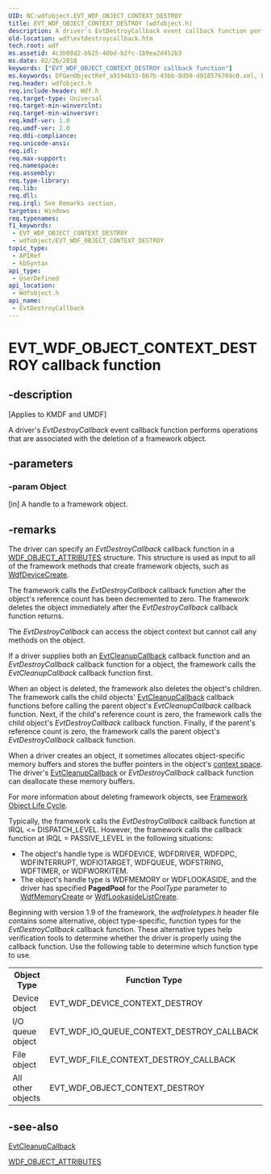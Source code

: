 ```yaml
---
UID: NC:wdfobject.EVT_WDF_OBJECT_CONTEXT_DESTROY
title: EVT_WDF_OBJECT_CONTEXT_DESTROY (wdfobject.h)
description: A driver's EvtDestroyCallback event callback function performs operations that are associated with the deletion of a framework object.
old-location: wdf\evtdestroycallback.htm
tech.root: wdf
ms.assetid: 4c3b08d2-bb25-40bd-b2fc-1b9ea2d452b3
ms.date: 02/26/2018
keywords: ["EVT_WDF_OBJECT_CONTEXT_DESTROY callback function"]
ms.keywords: DFGenObjectRef_a9194b33-b67b-43bb-8d50-d918576769c0.xml, EVT_WDF_OBJECT_CONTEXT_DESTROY, EVT_WDF_OBJECT_CONTEXT_DESTROY callback, EvtDestroyCallback, EvtDestroyCallback callback function, kmdf.evtdestroycallback, wdf.evtdestroycallback, wdfobject/EvtDestroyCallback
req.header: wdfobject.h
req.include-header: Wdf.h
req.target-type: Universal
req.target-min-winverclnt: 
req.target-min-winversvr: 
req.kmdf-ver: 1.0
req.umdf-ver: 2.0
req.ddi-compliance: 
req.unicode-ansi: 
req.idl: 
req.max-support: 
req.namespace: 
req.assembly: 
req.type-library: 
req.lib: 
req.dll: 
req.irql: See Remarks section.
targetos: Windows
req.typenames: 
f1_keywords:
 - EVT_WDF_OBJECT_CONTEXT_DESTROY
 - wdfobject/EVT_WDF_OBJECT_CONTEXT_DESTROY
topic_type:
 - APIRef
 - kbSyntax
api_type:
 - UserDefined
api_location:
 - Wdfobject.h
api_name:
 - EvtDestroyCallback
---
```


# EVT_WDF_OBJECT_CONTEXT_DESTROY callback function


## -description

<p class="CCE_Message">[Applies to KMDF and UMDF]</p>

A driver's <i>EvtDestroyCallback</i> event callback function performs operations that are associated with the deletion of a framework object.

## -parameters

### -param Object 

[in]
A handle to a framework object.

## -remarks

The driver can specify an <i>EvtDestroyCallback</i> callback function in a <a href="/windows-hardware/drivers/ddi/wdfobject/ns-wdfobject-_wdf_object_attributes">WDF_OBJECT_ATTRIBUTES</a> structure. This structure is used as input to all of the framework methods that create framework objects, such as <a href="/windows-hardware/drivers/ddi/wdfdevice/nf-wdfdevice-wdfdevicecreate">WdfDeviceCreate</a>. 

The framework calls the <i>EvtDestroyCallback</i> callback function after the object's reference count has been decremented to zero. The framework deletes the object immediately after the <i>EvtDestroyCallback</i> callback function returns.

The <i>EvtDestroyCallback</i> can access the object context but cannot call any methods on the object.

If a driver supplies both an <a href="/windows-hardware/drivers/ddi/wdfobject/nc-wdfobject-evt_wdf_object_context_cleanup">EvtCleanupCallback</a> callback function and an <i>EvtDestroyCallback</i> callback function for a object, the framework calls the <i>EvtCleanupCallback</i> callback function first.

When an object is deleted, the framework also deletes the object's children. The framework calls the child objects' <a href="/windows-hardware/drivers/ddi/wdfobject/nc-wdfobject-evt_wdf_object_context_cleanup">EvtCleanupCallback</a> callback functions before calling the parent object's <i>EvtCleanupCallback</i> callback function. Next, if the child's reference count is zero, the framework calls the child object's <i>EvtDestroyCallback</i> callback function. Finally, if the parent's reference count is zero, the framework calls the parent object's <i>EvtDestroyCallback</i> callback function.

When a driver creates an object, it sometimes allocates object-specific memory buffers and stores the buffer pointers in the object's <a href="/windows-hardware/drivers/wdf/framework-object-context-space">context space</a>. The driver's <a href="/windows-hardware/drivers/ddi/wdfobject/nc-wdfobject-evt_wdf_object_context_cleanup">EvtCleanupCallback</a> or <i>EvtDestroyCallback</i> callback function can deallocate these memory buffers. 

For more information about deleting framework objects, see <a href="/windows-hardware/drivers/wdf/framework-object-life-cycle">Framework Object Life Cycle</a>.

Typically, the framework calls the <i>EvtDestroyCallback</i> callback function at IRQL <= DISPATCH_LEVEL. However, the framework calls the callback function at IRQL = PASSIVE_LEVEL in the following situations:

<ul>
<li>
The object's handle type is WDFDEVICE, WDFDRIVER, WDFDPC, WDFINTERRUPT, WDFIOTARGET, WDFQUEUE, WDFSTRING, WDFTIMER, or WDFWORKITEM.

</li>
<li>
The object's handle type is WDFMEMORY or WDFLOOKASIDE, and the driver has specified <b>PagedPool</b> for the <i>PoolType</i> parameter to <a href="/windows-hardware/drivers/ddi/wdfmemory/nf-wdfmemory-wdfmemorycreate">WdfMemoryCreate</a> or <a href="/windows-hardware/drivers/ddi/wdfmemory/nf-wdfmemory-wdflookasidelistcreate">WdfLookasideListCreate</a>.

</li>
</ul>
Beginning with version 1.9 of the framework, the <i>wdfroletypes.h</i> header file contains some alternative, object type-specific, function types for the <i>EvtDestroyCallback</i> callback function. These alternative types help verification tools to determine whether the driver is properly using the callback function. Use the following table to determine which function type to use.

<table>
<tr>
<th>Object Type</th>
<th>Function Type</th>
</tr>
<tr>
<td>
Device object

</td>
<td>
EVT_WDF_DEVICE_CONTEXT_DESTROY

</td>
</tr>
<tr>
<td>
I/O queue object

</td>
<td>
EVT_WDF_IO_QUEUE_CONTEXT_DESTROY_CALLBACK

</td>
</tr>
<tr>
<td>
File object

</td>
<td>
EVT_WDF_FILE_CONTEXT_DESTROY_CALLBACK

</td>
</tr>
<tr>
<td>
All other objects

</td>
<td>
EVT_WDF_OBJECT_CONTEXT_DESTROY

</td>
</tr>
</table>

## -see-also

<a href="/windows-hardware/drivers/ddi/wdfobject/nc-wdfobject-evt_wdf_object_context_cleanup">EvtCleanupCallback</a>



<a href="/windows-hardware/drivers/ddi/wdfobject/ns-wdfobject-_wdf_object_attributes">WDF_OBJECT_ATTRIBUTES</a>